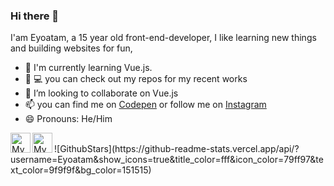 ### Hi there 👋

I'am Eyoatam, a 15 year old front-end-developer, I like learning new things
 and building websites for fun,
 
- 🌱 I'm currently learning Vue.js. 
- 🔭 💻 you can check out my repos for my recent works 
- 👯 I’m looking to collaborate on Vue.js
- 📫 you can find me on [Codepen](https://www.codepen.io/Eyoatam) or follow me on [Instagram](https://www.instagram.com/eyoatam.codes) 
- 😄 Pronouns: He/Him
 
 <a href="https://codepen.io/Eyoatam">
  <img width="32" align="left"
     alt="My GitHub profile"
     src="https://cdn.jsdelivr.net/npm/simple-icons@v3/icons/github.svg">
</a>
<a href="https://www.instagram.com/eyoatam.codes">
  <img width="32" align="left"
     alt="My Instagram profile"
     src="https://cdn.jsdelivr.net/npm/simple-icons@v3/icons/instagram.svg">
</a>
<br>
![GithubStars](https://github-readme-stats.vercel.app/api/?username=Eyoatam&show_icons=true&title_color=fff&icon_color=79ff97&text_color=9f9f9f&bg_color=151515)
 
